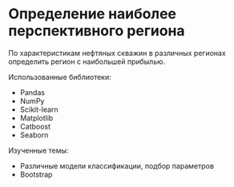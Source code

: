 # Определение наиболее перспективного региона

По характеристикам нефтяных скважин в различных регионах определить регион с наибольшей прибылью. 

Использованные библиотеки:
* Pandas  
* NumPy
* Scikit-learn
* Matplotlib
* Catboost
* Seaborn

Изученные темы:
* Различные модели классификации, подбор параметров
* Bootstrap
